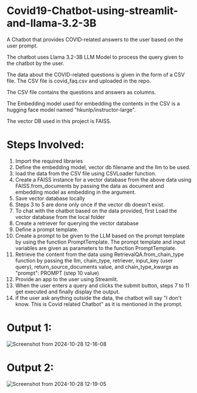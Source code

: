 # Covid19-Chatbot-using-streamlit-and-llama-3.2-3B
A Chatbot that provides COVID-related answers to the user based on the user prompt.


The chatbot uses Llama 3.2-3B LLM Model to process the query given to the chatbot by the user.  

The data about the COVID-related questions is given in the form of a CSV file. The CSV file is covid_faq.csv and uploaded in the repo.

The CSV file contains the questions and answers as columns.

The Embedding model used for embedding the contents in the CSV is a hugging face model named "hkunlp/instructor-large".

The vector DB used in this project is FAISS.

# Steps Involved:

1. Import the required libraries
2. Define the embedding model, vector db filename and the llm to be used.
3. load the data from the CSV file using CSVLoader function.
4. Create a FAISS instance for a vector database from the above data using FAISS.from_documents by passing the data as document and embedding model as embedding in the argument.
5. Save vector database locally
6. Steps 3 to 5 are done only once if the vector db doesn't exist.
7. To chat with the chatbot based on the data provided, first Load the vector database from the local folder
8. Create a retriever for querying the vector database
9. Define a prompt template.
10. Create a prompt to be given to the LLM based on the prompt template by using the function PromptTemplate. The prompt template and input variables are given as parameters to the function PromptTemplate.
11. Retrieve the content from the data using RetrievalQA.from_chain_type function by passing the llm, chain_type, retriever, input_key (user query), return_source_documents value, and chain_type_kwargs as "prompt": PROMPT (step 10 value)
12. Provide an app to the user using Streamlit.
13. When the user enters a query and clicks the submit button, steps 7 to 11 get executed and finally display the output.
14. if the user ask anything outside the data, the chatbot will say "I don't know. This is Covid related Chatbot" as it is mentioned in the prompt.

# Output 1:
![Screenshot from 2024-10-28 12-16-08](https://github.com/user-attachments/assets/3cd7f81c-a94e-4de2-b8f3-5a0f111dfc4d)

# Output 2:
![Screenshot from 2024-10-28 12-19-05](https://github.com/user-attachments/assets/d1058d9b-5f21-4b9c-82fb-29583d5c6ded)


